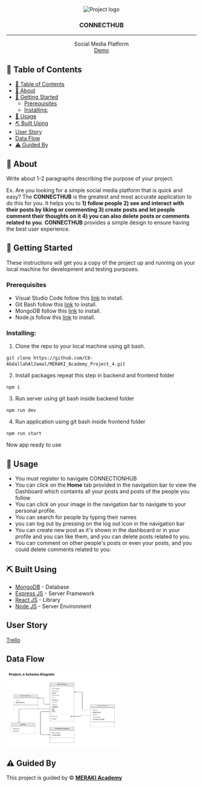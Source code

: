 <p align="center">
<a target="_blank" rel="noopener noreferrer">
 <img src="./image/logo.png" alt="Project logo">
 </a>
</p>

<h3 align="center">CONNECTHUB
</h3>

---

<p align="center"> Social Media Platform
    <br> 
<a href=''>Demo</a>
    <br> 
</p>

## 📝 Table of Contents

- [📝 Table of Contents](#-table-of-contents)
- [🧐 About ](#-about-)
- [🏁 Getting Started ](#-getting-started-)
  - [Prerequisites](#prerequisites)
  - [Installing:](#installing)
- [🎈 Usage ](#-usage-)
- [⛏️ Built Using ](#️-built-using-)
- [User Story ](#user-story-)
- [Data Flow ](#data-flow-)
- [⚠️ Guided By ](#️-guided-by-)

## 🧐 About <a name = "about"></a>

Write about 1-2 paragraphs describing the purpose of your project.

Ex. Are you looking for a simple social media platform that is quick and easy? The **CONNECTHUB** is the greatest and most accurate application to do this for you. It helps you to **1) follow people 2) see and interact with their posts by liking or commenting 3) create posts and let people comment their thoughts on it 4) you can also delete posts or comments related to you**. **CONNECTHUB** provides a simple design to ensure having the best user experience.

## 🏁 Getting Started <a name = "getting_started"></a>

These instructions will get you a copy of the project up and running on your local machine for development and testing purposes.

### Prerequisites

- Visual Studio Code follow this <a href='https://code.visualstudio.com/download'>link</a> to install.
- Git Bash follow this <a href='https://git-scm.com/downloads'>link</a> to install.
- MongoDB follow this <a href='https://www.mongodb.com/'>link</a> to install.
- Node.js follow this <a href='https://nodejs.org/en/download'>link</a> to install.

### Installing:

1. Clone the repo to your local machine using git bash.

```
git clone https://github.com/C8-AbdallahAlJamal/MERAKI_Academy_Project_4.git
```

2. Install packages repeat this step in backend and frontend folder

```
npm i
```

3. Run server using git bash inside backend folder

```
npm run dev
```

4. Run application using git bash inside frontend folder

```
npm run start
```

Now app ready to use

## 🎈 Usage <a name="usage"></a>

- You must register to navigate CONNECTIONHUB
- You can click on the **Home** tab provided in the navigation bar to view the Dashboard which containts all your posts and posts of the people you follow
- You can click on your image in the navigation bar to navigate to your personal profile.
- You can search for people by typing their names
- you can log out by pressing on the log out icon in the navigation bar
- You can create new post as it's shown in the dashboard or in your profile and you can like them, and you can delete posts related to you.
- You can comment on other people's posts or even your posts, and you could delete comments related to you.


## ⛏️ Built Using <a name = "built_using"></a>

- [MongoDB](https://www.mongodb.com/) - Database
- [Express JS](https://expressjs.com/) - Server Framework
- [React JS](https://https://reactjs.org/) - Library
- [Node JS](https://nodejs.org/en/) - Server Environment

## User Story <a name = "#user_story"></a>

<a href='https://trello.com/b/AmIQH62i/merakiacademyproject4'>Trello</a>

## Data Flow <a name = "#data_flow"></a>

<img width=300px height=200px src="./images/Schema Diagram.png" alt="Diagram"></a>

## ⚠️ Guided By <a name = "guided_by"></a>

This project is guided by ©️ **[MERAKI Academy](https://www.meraki-academy.org)**